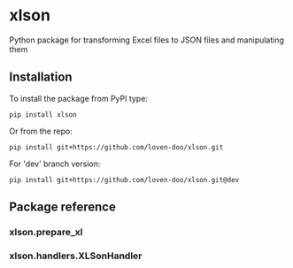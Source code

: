 # xlson

Python package for transforming Excel files to JSON files and manipulating them

## Installation

To install the package from PyPI type:

```
pip install xlson
```

Or from the repo:

```
pip install git+https://github.com/loven-doo/xlson.git
```

For 'dev' branch version:

```
pip install git+https://github.com/loven-doo/xlson.git@dev
```

## Package reference

### xlson.prepare_xl

### xlson.handlers.XLSonHandler


